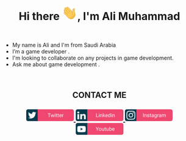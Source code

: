 
<h1 align="center">Hi there <img src="/Assets/Hi.gif" width="40px">, I'm Ali Muhammad</h1> 

 <b align="center"></b> <br>
- My name is Ali and I'm from Saudi Arabia
- I’m a game developer .
- I'm looking to collaborate on any projects in game development.
- Ask me about game development .
 
<br>
<h2 align="center"> CONTACT ME
<br><br>
<a href="https://twitter.com/_atoGames">
 <img  alt="ato games Twitter" width="125px" src="/Assets/twitter.svg" />
</a>
<a href="https://www.linkedin.com/in/ali-muhammed-alhilali/">
  <img  alt="ato games Linkdein" width="125px" src="/Assets/linkedin.svg" />
</a>
<a href="https://www.instagram.com/_atogames/">
  <img  alt="ato games instagram" width="125px" src="/Assets/instagram.svg" />
</a>
<a href="https://www.youtube.com/channel/UCgTRPkYabMbTAlBhUxIVFEg">
  <img alt="ato games youtube" width="125px" src="/Assets/youtube.svg" />
</a>
  </h2> 


